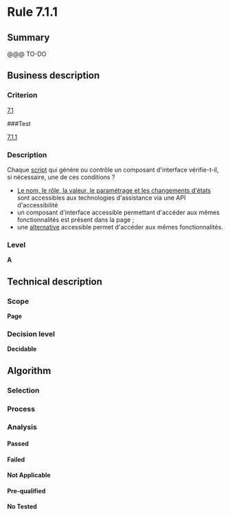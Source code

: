 # Rule 7.1.1

## Summary

@@@ TO-DO

## Business description

### Criterion

[7.1](http://references.modernisation.gouv.fr/referentiel-technique-0#crit-7-1)

###Test

[7.1.1](http://references.modernisation.gouv.fr/referentiel-technique-0#test-7-1-1)

### Description

Chaque <a href="http://references.modernisation.gouv.fr/sites/default/files/RGAA3_RC2-1/glossaire.htm#mScript">script</a> qui g&eacute;n&egrave;re ou contr&ocirc;le un composant d'interface v&eacute;rifie-t-il, si n&eacute;cessaire, une de ces conditions ? 
 
 *  <a href="http://references.modernisation.gouv.fr/sites/default/files/RGAA3_RC2-1/glossaire.htm#mNomRole">Le nom, le r&ocirc;le, la valeur, le param&eacute;trage et les changements d'&eacute;tats</a> sont accessibles aux technologies d'assistance via une API d'accessibilit&eacute; 
 *  un composant d'interface accessible permettant d'acc&eacute;der aux m&ecirc;mes fonctionnalit&eacute;s est pr&eacute;sent dans la page ; 
 *  une <a href="http://references.modernisation.gouv.fr/sites/default/files/RGAA3_RC2-1/glossaire.htm#mAltScript">alternative</a> accessible permet d'acc&eacute;der aux m&ecirc;mes fonctionnalit&eacute;s. 


### Level

**A**

## Technical description

### Scope

**Page**

### Decision level

**Decidable**

## Algorithm

### Selection

### Process

### Analysis

#### Passed

#### Failed

#### Not Applicable

#### Pre-qualified

#### No Tested 






